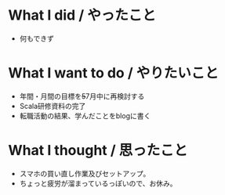 # What I did / やったこと
- 何もできず

# What I want to do / やりたいこと
- 年間・月間の目標を~~5~~7月中に再検討する
- Scala研修資料の完了
- 転職活動の結果、学んだことをblogに書く

# What I thought / 思ったこと
- スマホの買い直し作業及びセットアップ。
- ちょっと疲労が溜まっているっぽいので、お休み。
